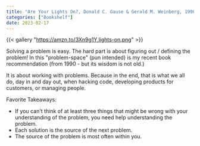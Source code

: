 ```yaml
---
title: "Are Your Lights On?, Donald C. Gause & Gerald M. Weinberg, 1990"
categories: ["Bookshelf"]
date: 2023-02-17
---
```


{{< gallery "https://amzn.to/3Xn9g1Y,lights-on.png" >}}

Solving a problem is easy. The hard part is about figuring out / defining the problem!
In this "problem-space" (pun intended) is my recent book recommendation (from 1990 - but its wisdom is not old.)

It is about working with problems. Because in the end, that is what we all do, day in and day out, when hacking code, developing products for customers, or managing people.

Favorite Takeaways:

- If you can't think of at least three things that might be wrong with your understanding of the problem, you need help understanding the problem.
- Each solution is the source of the next problem.
- The source of the problem is most often within you.
